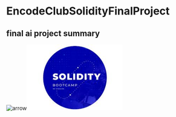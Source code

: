 # EncodeClubSolidityFinalProject

## **final ai project summary**

<img width="90" alt="arrow" src=""><img width="253" alt="Encode logo" src="assets/solidlogo.png">
